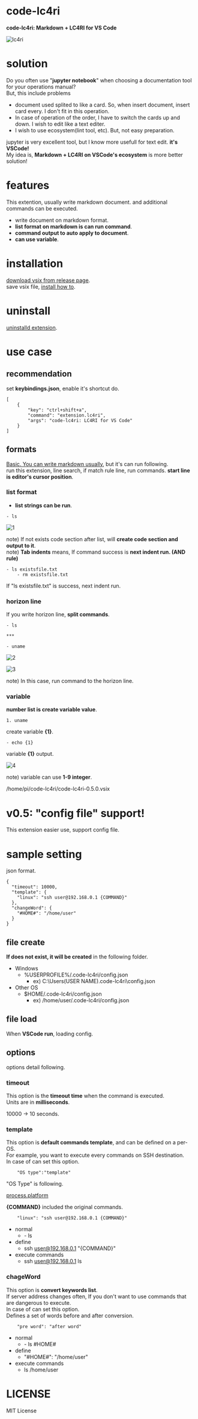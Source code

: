 # code-lc4ri

**code-lc4ri: Markdown + LC4RI for VS Code**

![lc4ri](https://github.com/yasutakatou/code-lc4ri/raw/pic/lc4ri2.gif)

# solution

Do you often use "**jupyter notebook**" when choosing a documentation tool for your operations manual?<br>
But, this include problems<br>

 - document used splited to like a card. So, when insert document, insert card every. I don't fit in this operation.
 - In case of operation of the order, I have to switch the cards up and down. I wish to edit like a text editer.
 - I wish to use ecosystem(lint tool, etc). But, not easy preparation.

jupyter is very excellent tool, but I know more usefull for text edit. **it's VSCode!**<br>
My idea is, **Markdown + LC4RI on VSCode's ecosystem** is more better solution!<br>

# features

This extention, usually write markdown document. and additional commands can be executed.

- write document on markdown format.
- **list format on markdown is can run command**.
- **command output to auto apply to document**.
- **can use variable**.

# installation

[download vsix from release page](https://github.com/yasutakatou/code-lc4ri/releases).<br>
save vsix file, [install how to](https://code.visualstudio.com/docs/editor/extension-gallery#_install-from-a-vsix).<br>

# uninstall

[uninstalld extension](https://code.visualstudio.com/docs/editor/extension-gallery#_uninstall-an-extension).<br>

# use case

## recommendation

set **keybindings.json**, enable it's shortcut do.

```
[
	{
		"key": "ctrl+shift+a",
		"command": "extension.lc4ri",
		"args": "code-lc4ri: LC4RI for VS Code"
	}
]
```

## formats

[Basic. You can write markdown usually](https://www.markdownguide.org/basic-syntax/), but it's can run following.<br>
run this extension, line search, if match rule line, run commands. **start line is editor's cursor position**.

### list format

- **list strings can be run**. 

```
- ls
```

![1](https://github.com/yasutakatou/code-lc4ri/raw/pic/1.png)

note) If not exists code section after list, will **create code section and output to it**.<br>
note) **Tab indents** means, If command success is **next indent run. (AND rule)**<br>

```
- ls existsfile.txt
	- rm existsfile.txt
```

If "ls existsfile.txt" is success, next indent run.

### horizon line

If you write horizon line, **split commands**.

```
- ls

*** 

- uname
````

![2](https://github.com/yasutakatou/code-lc4ri/raw/pic/2.png)

![3](https://github.com/yasutakatou/code-lc4ri/raw/pic/3.png)

note) In this case, run command to the horizon line.

### variable

**number list is create variable value**.

```
1. uname
```

create variable **{1}**.

```
- echo {1}
```

variable **{1}** output.

![4](https://github.com/yasutakatou/code-lc4ri/raw/pic/4.png)

note) variable can use **1-9 integer**.

/home/pi/code-lc4ri/code-lc4ri-0.5.0.vsix

# v0.5: "config file" support!

This extension easier use, support config file.

# sample setting

json format.

```
{
  "timeout": 10000,
  "template": {
    "linux": "ssh user@192.168.0.1 {COMMAND}"
  },
  "changeWord": {
    "#HOME#": "/home/user"
  }
}
```

## file create

**If does not exist, it will be created** in the following folder.

- Windows
	- %USERPROFILE%/.code-lc4ri/config.json
		- ex) C:\Users\(USER NAME)\.code-lc4ri\config.json
- Other OS
	- $HOME/.code-lc4ri/config.json
		- ex) /home/user/.code-lc4ri/config.json

## file load

When **VSCode run**, loading config.

## options

options detail following.

### timeout

This option is the **timeout time** when the command is executed.<br>
Units are in **milliseconds**.

10000 -> 10 seconds.

### template

This option is **default commands template**, and can be defined on a per-OS.<br>
For example, you want to execute every commands on SSH destination.<br>
In case of can set this option.<br>

```
	"OS type":"template"
```

"OS Type" is following.<br>

[process.platform](https://nodejs.org/api/process.html#process_process_platform)

**{COMMAND}** included the original commands.

```
	"linux": "ssh user@192.168.0.1 {COMMAND}"
```

- normal
	- \- ls
- define
	- ssh user@192.168.0.1 "{COMMAND}"
- execute commands
	- ssh user@192.168.0.1 ls

### chageWord

This option is **convert keywords list**.<br>
If server address changes often, If you don't want to use commands that are dangerous to execute.<br>
In case of can set this option.<br>
Defines a set of words before and after conversion.<br>

```
	"pre word": "after word"
```

- normal
	- \- ls #HOME#
- define
	- "#HOME#": "/home/user"
- execute commands
	- ls /home/user

# LICENSE

MIT License
